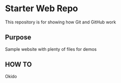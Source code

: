 # Starter Web Repo

This repository is for showing how Git and GitHub work

## Purpose

Sample website with plenty of files for demos

## HOW TO 

Okido
